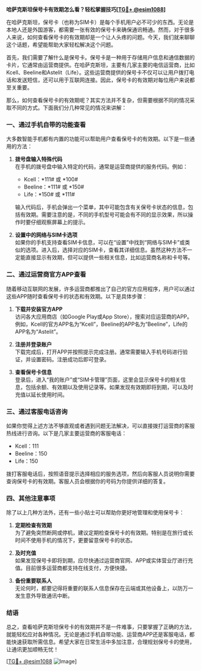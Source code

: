 **哈萨克斯坦保号卡有效期怎么看？轻松掌握技巧[[TG💪+ @esim1088](https://t.me/s/esim1088)]**

在哈萨克斯坦，保号卡（也称为SIM卡）是每个手机用户必不可少的东西。无论是本地人还是外国游客，都需要一张有效的保号卡来确保通讯畅通。然而，对于很多人来说，如何查看保号卡的有效期却是一个让人头疼的问题。今天，我们就来聊聊这个话题，希望能帮助大家轻松解决这个问题。

首先，我们需要了解什么是保号卡。保号卡是一种用于存储用户信息和通信数据的卡片，它通常由运营商提供。在哈萨克斯坦，主要有几家主要的电信运营商，比如Kcell、Beeline和Astelit（Life）。这些运营商提供的保号卡不仅可以让用户拨打电话和发送短信，还可以用于互联网连接。因此，保号卡的有效期对每位用户来说都至关重要。

那么，如何查看保号卡的有效期呢？其实方法并不复杂，但需要根据不同的情况采取不同的方式。下面我们分几种常见的情况来讲解：

### 一、通过手机自带的功能查看

大多数智能手机都有内置的功能可以帮助用户查看保号卡的有效期。以下是一些通用的方法：

1. **拨号盘输入特殊代码**  
   在手机的拨号盘中输入特定的代码，通常是运营商提供的服务代码。例如：
   - Kcell：*111# 或 *100#
   - Beeline：*111# 或 *150#
   - Life：*150# 或 *111#

   输入代码后，手机会弹出一个菜单，其中可能包含有关保号卡状态的信息，包括有效期。需要注意的是，不同的手机型号可能会有不同的显示效果，所以操作时要仔细观察屏幕上的提示。

2. **设置中的网络与SIM卡选项**  
   如果你的手机支持查看SIM卡信息，可以在“设置”中找到“网络与SIM卡”或类似的选项。进入后，选择对应的SIM卡，查看其详细信息。虽然这种方法不一定能直接显示有效期，但可以提供一些相关信息，比如运营商名称和卡号等。

### 二、通过运营商官方APP查看

随着移动互联网的发展，许多运营商都推出了自己的官方应用程序，用户可以通过这些APP随时查看保号卡的状态和有效期。以下是具体步骤：

1. **下载并安装官方APP**  
   访问各大应用商店（如Google Play或App Store），搜索对应运营商的APP。例如，Kcell的官方APP名为“Kcell”，Beeline的APP名为“Beeline”，Life的APP名为“Astelit”。

2. **注册并登录账户**  
   下载完成后，打开APP并按照提示完成注册。通常需要输入手机号码进行验证，并设置密码。注册成功后即可登录。

3. **查看保号卡信息**  
   登录后，进入“我的账户”或“SIM卡管理”页面，这里会显示保号卡的相关信息，包括余额、有效期以及使用记录等。如果发现有效期即将到期，可以及时充值以延长使用时间。

### 三、通过客服电话咨询

如果你觉得上述方法不够直观或者遇到问题无法解决，可以直接拨打运营商的客服热线进行咨询。以下是几家主要运营商的客服电话：

- Kcell：111
- Beeline：150
- Life：150

拨打客服电话后，按照语音提示选择相应的服务选项，然后向客服人员说明你需要查询保号卡的有效期。客服人员会根据你的号码为你提供详细的答复。

### 四、其他注意事项

除了以上几种方法外，还有一些小贴士可以帮助你更好地管理和使用保号卡：

1. **定期检查有效期**  
   为了避免突然断网或停机，建议定期检查保号卡的有效期。特别是在旅行或长时间不使用手机的情况下，更要留意保号卡的状态。

2. **及时充值**  
   如果发现保号卡即将到期，应尽快通过运营商官网、APP或实体营业厅进行充值。目前很多运营商都支持在线支付，方便快捷。

3. **备份重要联系人**  
   无论何时，都要记得将重要的联系人信息保存在云端或其他设备上，以防万一发生意外导致通讯中断。

### 结语

总之，查看哈萨克斯坦保号卡的有效期并不是一件难事，只要掌握了正确的方法，就能轻松应对各种情况。无论是通过手机自带功能、运营商APP还是客服电话，都能快速获取所需信息。希望大家在日常生活中多加注意，合理规划保号卡的使用，让通讯更加顺畅无忧！

[[TG💪+ @esim1088](https://t.me/s/esim1088) ![Image](https://i.postimg.cc/4NQfJmqS/Snipaste-2025-05-13-00-14-12.png)]